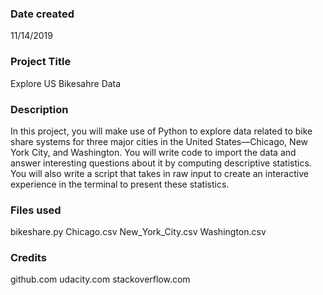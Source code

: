 ### Date created
11/14/2019

### Project Title
Explore US Bikesahre Data

### Description
In this project, you will make use of Python to explore data related to bike share systems for three major cities in the United States—Chicago, New York City, and Washington. You will write code to import the data and answer interesting questions about it by computing descriptive statistics. You will also write a script that takes in raw input to create an interactive experience in the terminal to present these statistics.

### Files used
bikeshare.py
Chicago.csv
New_York_City.csv
Washington.csv

### Credits
github.com
udacity.com
stackoverflow.com

